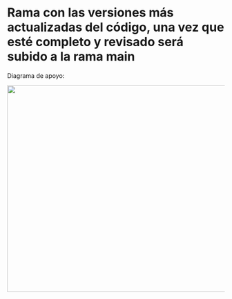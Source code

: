 # Rama con las versiones más actualizadas del código, una vez que esté completo y revisado será subido a la rama main

Diagrama de apoyo:

<img src="imágenes/interfaz-grafica.png" width="900" height="480" >


